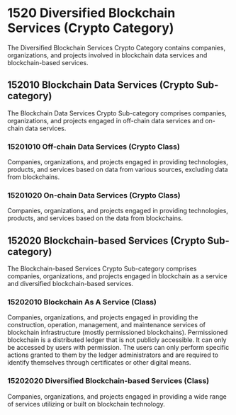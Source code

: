 # 1520 Diversified Blockchain Services (Crypto Category)

The Diversified Blockchain Services Crypto Category contains companies, organizations, and projects involved in blockchain data services and blockchain-based services.



## 152010 Blockchain Data Services (Crypto Sub-category)

The Blockchain Data Services Crypto Sub-category comprises companies, organizations, and projects engaged in off-chain data services and on-chain data services.

### 15201010 Off-chain Data Services (Crypto Class)

Companies, organizations, and projects engaged in providing technologies, products, and services based on data from various sources, excluding data from blockchains.

### 15201020 On-chain Data Services (Crypto Class)

Companies, organizations, and projects engaged in providing technologies, products, and services based on the data from blockchains.





## 152020 Blockchain-based Services (Crypto Sub-category)

The Blockchain-based Services Crypto Sub-category comprises companies, organizations, and projects engaged in blockchain as a service and diversified blockchain-based services.

### 15202010 Blockchain As A Service (Class)

Companies, organizations, and projects engaged in providing the construction, operation, management, and maintenance services of blockchain infrastructure (mostly permissioned blockchains). Permissioned blockchain is a distributed ledger that is not publicly accessible. It can only be accessed by users with permission. The users can only perform specific actions granted to them by the ledger administrators and are required to identify themselves through certificates or other digital means.

### 15202020 Diversified Blockchain-based Services (Class)

Companies, organizations, and projects engaged in providing a wide range of services utilizing or built on blockchain technology.

